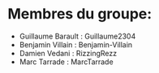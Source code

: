 # Membres du groupe:
- Guillaume Barault : Guillaume2304
- Benjamin Villain : Benjamin-Villain
- Damien Vedani : RizzingRezz
- Marc Tarrade : MarcTarrade
